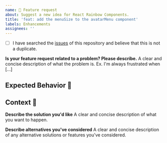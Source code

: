 ```yaml
---
name: 🎉 Feature request
about: Suggest a new idea for React Rainbow Components.
title: 'feat: add the menuSize to the avatarMenu component'
labels: Enhancements
assignees: ''
---
```


<!--- Provide a general summary of the feature in the Title above -->

<!--
    Thank you very much for contributing to React Rainbow ComponentsI by creating an issue! ❤️
    To avoid duplicate issues we ask you to check off the following.
-->

<!-- Checked checkbox should look like this: [x] -->

-   [ ] I have searched the [issues](https://github.com/nexxtway/react-rainbow/issues) of this repository and believe that this is not a duplicate.

**Is your feature request related to a problem? Please describe.**
A clear and concise description of what the problem is. Ex. I'm always frustrated when [...]

## Expected Behavior 🤔

<!---
    Describe how it should work.
-->

## Context 🔦

<!---
    What are you trying to accomplish? How has the lack of this feature affected you?
    Providing context helps us come up with a solution that is most useful in the real world.
-->

**Describe the solution you'd like**
A clear and concise description of what you want to happen.

**Describe alternatives you've considered**
A clear and concise description of any alternative solutions or features you've considered.
